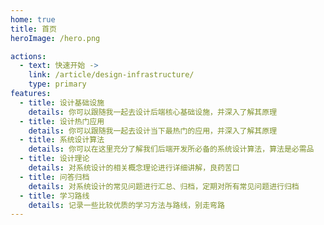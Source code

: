 ```yaml
---
home: true
title: 首页
heroImage: /hero.png

actions:
  - text: 快速开始 ->
    link: /article/design-infrastructure/
    type: primary
features:
  - title: 设计基础设施
    details: 你可以跟随我一起去设计后端核心基础设施，并深入了解其原理
  - title: 设计热门应用
    details: 你可以跟随我一起去设计当下最热门的应用，并深入了解其原理
  - title: 系统设计算法
    details: 你可以在这里充分了解我们后端开发所必备的系统设计算法，算法是必需品
  - title: 设计理论
    details: 对系统设计的相关概念理论进行详细讲解，良药苦口
  - title: 问答归档
    details: 对系统设计的常见问题进行汇总、归档，定期对所有常见问题进行归档
  - title: 学习路线
    details: 记录一些比较优质的学习方法与路线，别走弯路
---
```

